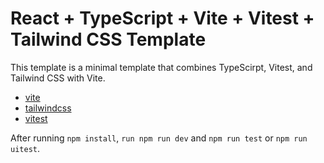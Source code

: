 # React + TypeScript + Vite + Vitest + Tailwind CSS Template

This template is a minimal template that combines TypeScirpt, Vitest, and Tailwind CSS with Vite.

- [vite](https://vitejs.dev/)
- [tailwindcss](https://tailwindcss.com/)
- [vitest](https://vitest.dev/)

After running `npm install`, `run npm run dev` and `npm run test` or `npm run uitest`.
